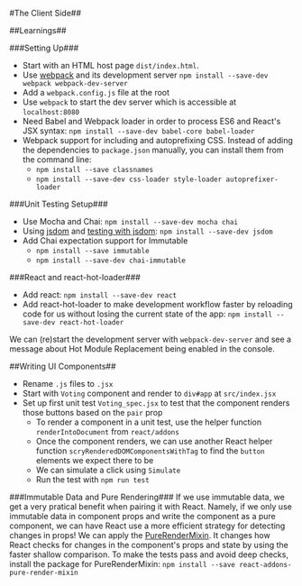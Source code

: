 #The Client Side##

##Learnings##

###Setting Up###
- Start with an HTML host page `dist/index.html`.
- Use [webpack](http://webpack.github.io/) and its development server `npm install --save-dev webpack webpack-dev-server`
- Add a `webpack.config.js` file at the root
- Use `webpack` to start the dev server which is accessible at `localhost:8080`
- Need Babel and Webpack loader in order to process ES6 and React's JSX syntax: `npm install --save-dev babel-core babel-loader`
- Webpack support for including and autoprefixing CSS. Instead of adding the dependencies to `package.json` manually, you can install them from the command line:
    + `npm install --save classnames`
    + `npm install --save-dev css-loader style-loader autoprefixer-loader`

###Unit Testing Setup###
- Use Mocha and Chai: `npm install --save-dev mocha chai`
- Using [jsdom](https://github.com/tmpvar/jsdom) and [testing with jsdom](http://jaketrent.com/post/testing-react-with-jsdom/): `npm install --save-dev jsdom`
- Add Chai expectation support for Immutable
    + `npm install --save immutable`
    + `npm install --save-dev chai-immutable`


###React and react-hot-loader###
- Add react: `npm install --save-dev react`
- Add react-hot-loader to make development workflow faster by reloading code for us without losing the current state of the app: `npm install --save-dev react-hot-loader`

We can (re)start the development server with `webpack-dev-server` and see a message about Hot Module Replacement being enabled in the console.

##Writing UI Components##

- Rename `.js` files to `.jsx`
- Start with `Voting` component and render to `div#app` at `src/index.jsx`
- Set up first unit test `Voting_spec.jsx` to test that the component renders those buttons based on the `pair` prop
    + To render a component in a unit test, use the helper function `renderIntoDocument` from `react/addons`
    + Once the component renders, we can use another React helper function `scryRenderedDOMComponentsWithTag` to find the `button` elements we expect there to be
    + We can simulate a click using `Simulate`
    + Run the test with `npm run test`

###Immutable Data and Pure Rendering###
If we use immutable data, we get a very pratical benefit when pairing it with React. Namely, if we only use immutable data in component props and write the component as a pure component, we can have React use a more efficient strategy for detecting changes in props! 
We can apply the [PureRenderMixin](https://facebook.github.io/react/docs/pure-render-mixin.html). It changes how React checks for changes in the component's props and state by using the faster shallow comparison.
To make the tests pass and avoid deep checks, install the package for PureRenderMixin: `npm install --save react-addons-pure-render-mixin`